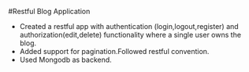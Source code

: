 #Restful Blog Application

* Created a restful app with authentication (login,logout,register) and authorization(edit,delete) functionality where a single user owns the blog.
* Added support for pagination.Followed restful convention.
* Used Mongodb as backend.
